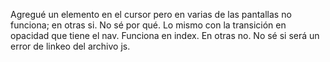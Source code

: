 Agregué un elemento en el cursor pero en varias de las pantallas no funciona; en otras si. No sé por qué.
Lo mismo con la transición en opacidad que tiene el nav. Funciona en index. En otras no.
No sé si será un error de linkeo del archivo js.

